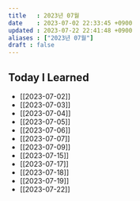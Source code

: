 ```yaml
---
title   : 2023년 07월 
date    : 2023-07-02 22:33:45 +0900
updated : 2023-07-22 22:41:48 +0900
aliases : ["2023년 07월"]
draft : false
---
```


## Today I Learned

- [[2023-07-02]]
- [[2023-07-03]]
- [[2023-07-04]]
- [[2023-07-05]]
- [[2023-07-06]]
- [[2023-07-07]]
- [[2023-07-09]]
- [[2023-07-15]]
- [[2023-07-17]]
- [[2023-07-18]]
- [[2023-07-19]]
- [[2023-07-22]]
